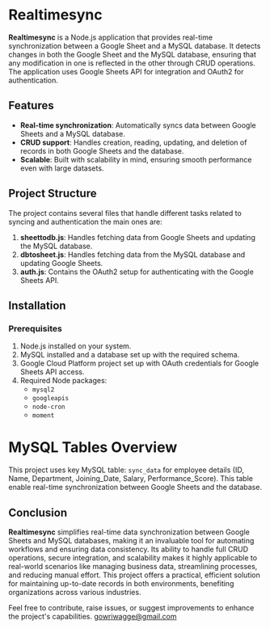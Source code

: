 # Realtimesync

**Realtimesync** is a Node.js application that provides real-time synchronization between a Google Sheet and a MySQL database. It detects changes in both the Google Sheet and the MySQL database, ensuring that any modification in one is reflected in the other through CRUD operations. The application uses Google Sheets API for integration and OAuth2 for authentication.

## Features
- **Real-time synchronization**: Automatically syncs data between Google Sheets and a MySQL database.
- **CRUD support**: Handles creation, reading, updating, and deletion of records in both Google Sheets and the database.
- **Scalable**: Built with scalability in mind, ensuring smooth performance even with large datasets.

## Project Structure
The project contains several files that handle different tasks related to syncing and authentication the main ones are:
1. **sheettodb.js**: Handles fetching data from Google Sheets and updating the MySQL database.
2. **dbtosheet.js**: Handles fetching data from the MySQL database and updating Google Sheets.
3. **auth.js**: Contains the OAuth2 setup for authenticating with the Google Sheets API.

## Installation

### Prerequisites
1. Node.js installed on your system.
2. MySQL installed and a database set up with the required schema.
3. Google Cloud Platform project set up with OAuth credentials for Google Sheets API access.
4. Required Node packages:
   - `mysql2`
   - `googleapis`
   - `node-cron`
   - `moment`

# MySQL Tables Overview

This project uses key MySQL table: `sync_data` for employee details (ID, Name, Department, Joining_Date, Salary, Performance_Score). This table enable real-time synchronization between Google Sheets and the database.

## Conclusion

**Realtimesync** simplifies real-time data synchronization between Google Sheets and MySQL databases, making it an invaluable tool for automating workflows and ensuring data consistency. Its ability to handle full CRUD operations, secure integration, and scalability makes it highly applicable to real-world scenarios like managing business data, streamlining processes, and reducing manual effort. This project offers a practical, efficient solution for maintaining up-to-date records in both environments, benefiting organizations across various industries.

Feel free to contribute, raise issues, or suggest improvements to enhance the project's capabilities.
gowriwagge@gmail.com





